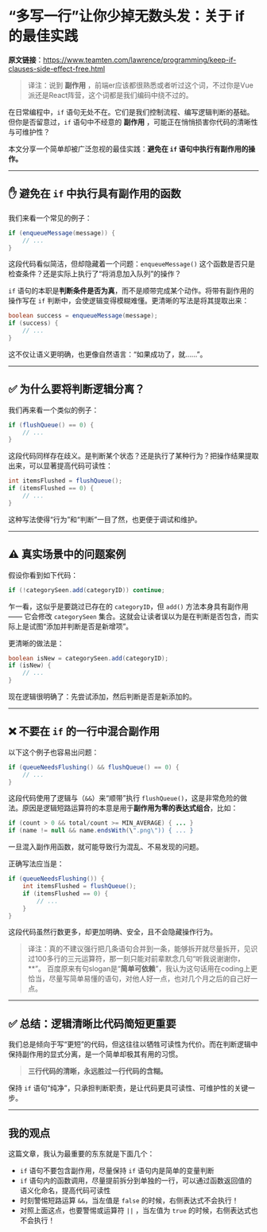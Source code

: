 # “多写一行”让你少掉无数头发：关于 if 的最佳实践

**原文链接**：https://www.teamten.com/lawrence/programming/keep-if-clauses-side-effect-free.html

>译注：说到 **副作用** ，前端er应该都很熟悉或者听过这个词，不过你是Vue派还是React阵营，这个词都是我们编码中绕不过的。

在日常编程中，`if` 语句无处不在。它们是我们控制流程、编写逻辑判断的基础。但你是否留意过，`if` 语句中不经意的 **副作用** ，可能正在悄悄损害你代码的清晰性与可维护性？

本文分享一个简单却被广泛忽视的最佳实践：**避免在 `if` 语句中执行有副作用的操作。**

---

## ✋ 避免在 `if` 中执行具有副作用的函数

我们来看一个常见的例子：

```java
if (enqueueMessage(message)) {
    // ...
}
```

这段代码看似简洁，但却隐藏着一个问题：`enqueueMessage()` 这个函数是否只是检查条件？还是实际上执行了“将消息加入队列”的操作？

`if` 语句的本职是**判断条件是否为真**，而不是顺带完成某个动作。将带有副作用的操作写在 `if` 判断中，会使逻辑变得模糊难懂。更清晰的写法是将其提取出来：

```java
boolean success = enqueueMessage(message);
if (success) {
    // ...
}
```

这不仅让语义更明确，也更像自然语言：“如果成功了，就……”。

---

## ✅ 为什么要将判断逻辑分离？

我们再来看一个类似的例子：

```java
if (flushQueue() == 0) {
    // ...
}
```

这段代码同样存在歧义。是判断某个状态？还是执行了某种行为？把操作结果提取出来，可以显著提高代码可读性：

```java
int itemsFlushed = flushQueue();
if (itemsFlushed == 0) {
    // ...
}
```

这种写法使得“行为”和“判断”一目了然，也更便于调试和维护。

---

## ⚠️ 真实场景中的问题案例

假设你看到如下代码：

```java
if (!categorySeen.add(categoryID)) continue;
```

乍一看，这似乎是要跳过已存在的 `categoryID`，但 `add()` 方法本身具有副作用 —— 它会修改 `categorySeen` 集合。这就会让读者误以为是在判断是否包含，而实际上是试图“添加并判断是否是新增项”。

更清晰的做法是：

```java
boolean isNew = categorySeen.add(categoryID);
if (isNew) {
    // ...
}
```

现在逻辑很明确了：先尝试添加，然后判断是否是新添加的。

---

## ❌ 不要在 `if` 的一行中混合副作用

以下这个例子也容易出问题：

```java
if (queueNeedsFlushing() && flushQueue() == 0) {
    // ...
}
```

这段代码使用了逻辑与（`&&`）来“顺带”执行 `flushQueue()`，这是非常危险的做法。原因是逻辑短路运算符的本意是用于**副作用为零的表达式组合**，比如：

```java
if (count > 0 && total/count >= MIN_AVERAGE) { ... }
if (name != null && name.endsWith(\".png\")) { ... }
```

一旦混入副作用函数，就可能导致行为混乱、不易发现的问题。

正确写法应当是：

```java
if (queueNeedsFlushing()) {
    int itemsFlushed = flushQueue();
    if (itemsFlushed == 0) {
        // ...
    }
}
```

这段代码虽然行数更多，却更加明确、安全，且不会隐藏操作行为。

>译注：真的不建议强行把几条语句合并到一条，能够拆开就尽量拆开，见识过100多行的三元运算符，那一刻只能对前辈默念几句“听我说谢谢你， \*\*”。 百度原来有句slogan是“**简单可依赖**”，我认为这句话用在coding上更恰当，尽量写简单易懂的语句，对他人好一点，也对几个月之后的自己好一点。

---

## ✅ 总结：逻辑清晰比代码简短更重要

我们总是倾向于写“更短”的代码，但这往往以牺牲可读性为代价。而在判断逻辑中保持副作用的显式分离，是一个简单却极其有用的习惯。

> **三行代码的清晰，永远胜过一行代码的含糊。**

保持 `if` 语句“纯净”，只承担判断职责，是让代码更具可读性、可维护性的关键一步。

---

## 我的观点

这篇文章，我认为最重要的东东就是下面几个：

* `if` 语句不要包含副作用，尽量保持 `if` 语句内是简单的变量判断
* `if` 语句内的函数调用，尽量提前拆分到单独的一行，可以通过函数返回值的语义化命名，提高代码可读性
* 时刻警惕短路运算 `&&`，当左值是 `false` 的时候，右侧表达式不会执行！
* 对照上面这点，也要警惕或运算符 `||` ，当左值为 `true` 的时候，右侧表达式也不会执行！
